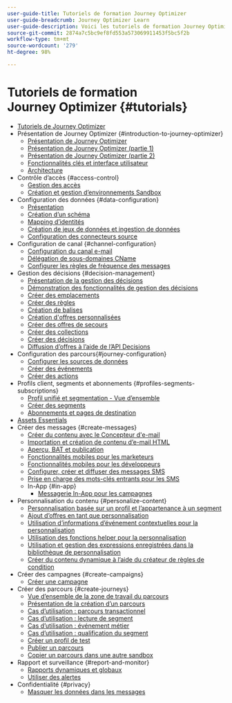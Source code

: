 ```yaml
---
user-guide-title: Tutoriels de formation Journey Optimizer
user-guide-breadcrumb: Journey Optimizer Learn
user-guide-description: Voici les tutoriels de formation Journey Optimizer.
source-git-commit: 2874a7c5bc9ef8fd553a573069911453f5bc5f2b
workflow-type: tm+mt
source-wordcount: '279'
ht-degree: 98%

---
```



# Tutoriels de formation Journey Optimizer {#tutorials}

+ [Tutoriels de Journey Optimizer](/help/overview.md)
+ Présentation de Journey Optimizer {#introduction-to-journey-optimizer}
   + [Présentation de Journey Optimizer](/help/introduction/introduction.md)
   + [Présentation de Journey Optimizer (partie 1)](/help/introduction/journey-optimizer-overview-part-1.md)
   + [Présentation de Journey Optimizer (partie 2)](/help/introduction/journey-optimizer-overview-part-2.md)
   + [Fonctionnalités clés et interface utilisateur](/help/introduction/key-capabilities-and-user-interface.md)
   + [Architecture](/help/introduction/architecture.md)
+ Contrôle d’accès {#access-control}
   + [Gestion des accès](/help/set-up-access/access-management.md)
   + [Création et gestion d’environnements Sandbox](/help/set-up-access/create-and-manage-sandboxes.md)
+ Configuration des données {#data-configuration}
   + [Présentation](/help/set-up-data/set-up-data-overview.md)
   + [Création d’un schéma](/help/set-up-data/create-schema.md)
   + [Mapping d’identités](/help/set-up-data/map-identities.md)
   + [Création de jeux de données et ingestion de données](/help/set-up-data/create-datasets-and-ingest-data.md)
   + [Configuration des connecteurs source](/help/set-up-data/configure-source-connectors.md)
+ Configuration de canal {#channel-configuration}
   + [Configuration du canal e-mail](/help/set-up-email-channel/set-up-email-channel.md)
   + [Délégation de sous-domaines CName](/help/set-up-email-channel/delegate-cname-subdomains.md)
   + [Configurer les règles de fréquence des messages](/help/administration/configure-frequency-rules.md)
+ Gestion des décisions {#decision-management}
   + [Présentation de la gestion des décisions](/help/decision-management/introduction-to-decision-management.md)
   + [Démonstration des fonctionnalités de gestion des décisions](/help/decision-management/demo-of-decision-management-capabilities.md)
   + [Créer des emplacements](/help/decision-management/create-placements.md)
   + [Créer des règles](/help/decision-management/create-rules.md)
   + [Création de balises](/help/decision-management/create-tags.md)
   + [Création d&#39;offres personnalisées](/help/decision-management/create-personalized-offers.md)
   + [Créer des offres de secours](/help/decision-management/create-fallback-offers.md)
   + [Créer des collections](/help/decision-management/create-collections.md)
   + [Créer des décisions](/help/decision-management/create-decisions.md)
   + [Diffusion d’offres à l’aide de l’API Decisions](/help/decision-management/deliver-offers-with-the-decisions-api.md)
+ Configuration des parcours{#journey-configuration}
   + [Configurer les sources de données](/help/set-up-journeys/configure-data-sources.md)
   + [Créer des événements](/help/set-up-journeys/create-events.md)
   + [Créer des actions](/help/set-up-journeys/create-actions.md)
+ Profils client, segments et abonnements {#profiles-segments-subscriptions}
   + [Profil unifié et segmentation - Vue d’ensemble](/help/set-up-resources/unified-profile-and-segmentation-overview.md)
   + [Créer des segments](/help/set-up-resources/create-segments.md)
   + [Abonnements et pages de destination](/help/subscriptions-and-landing-pages.md)
+ [Assets Essentials](/help/assets-essentials-overview.md)
+ Créer des messages {#create-messages}
   + [Créer du contenu avec le Concepteur d&#39;e-mail](/help/create-messages/create-content-with-the-email-designer.md)
   + [Importation et création de contenu d’e-mail HTML](/help/create-messages/import-and-author-html-email-content.md)
   + [Aperçu, BAT et publication](/help/create-messages/preview-proof-and-publish.md)
   + [Fonctionnalités mobiles pour les marketeurs](/help/create-messages/mobile-capabilities.md)
   + [Fonctionnalités mobiles pour les développeurs](/help/create-messages/mobile-capabilities-for-developers.md)
   + [Configurer, créer et diffuser des messages SMS](/help/create-messages/configure-author-and-deliver-sms-messages.md)
   + [Prise en charge des mots-clés entrants pour les SMS](/help/create-messages/inbound-keyword-support-for-sms.md)
   + In-App {#in-app}
      + [Messagerie In-App pour les campagnes](/help/create-messages/in-app-messaging-for-campaigns.md)
+ Personnalisation du contenu {#personalize-content}
   + [Personnalisation basée sur un profil et l’appartenance à un segment](/help/personalize-content/profile-and-segment-membership-based-personalization.md)
   + [Ajout d’offres en tant que personnalisation](/help/personalize-content/add-offer-decisioning-to-messages.md)
   + [Utilisation d’informations d’événement contextuelles pour la personnalisation](/help/personalize-content/use-contextual-event-information-for-personalization.md)
   + [Utilisation des fonctions helper pour la personnalisation](/help/personalize-content/use-helper-functions-for-personalization.md)
   + [Utilisation et gestion des expressions enregistrées dans la bibliothèque de personnalisation](/help/personalize-content/use-and-manage-saved-expressions-in-personalization-library.md)
   + [Créer du contenu dynamique à l’aide du créateur de règles de condition](/help/personalize-content/create-dynamic-content.md)
+ Créer des campagnes {#create-campaigns}
   + [Créer une campagne](/help/create-champaigns/create-a-campaign.md)
+ Créer des parcours {#create-journeys}
   + [Vue d’ensemble de la zone de travail du parcours](/help/create-journeys/overview-over-the-journey-canvas.md)
   + [Présentation de la création d’un parcours](/help/create-journeys/introduction-to-building-a-journey.md)
   + [Cas d’utilisation : parcours transactionnel](/help/create-journeys/use-case-transactional-journey.md)
   + [Cas d’utilisation : lecture de segment](/help/create-journeys/use-case-read-segment.md)
   + [Cas d’utilisation : événement métier](/help/create-journeys/use-case-business-event.md)
   + [Cas d’utilisation : qualification du segment](/help/create-journeys/use-case-read-segment-qualification.md)
   + [Créer un profil de test](/help/create-journeys/test-a-journey.md)
   + [Publier un parcours](/help/create-journeys/publish-a-journey.md)
   + [Copier un parcours dans une autre sandbox](/help/create-journeys/copy-a-journey.md)
+ Rapport et surveillance {#report-and-monitor}
   + [Rapports dynamiques et globaux](/help/report-and-monitor/live-and-global-reports.md)
   + [Utiliser des alertes](/help/administration/alerts.md)
+ Confidentialité {#privacy}
   + [Masquer les données dans les messages](/help/privacy/mask-data-in-messages.md)
